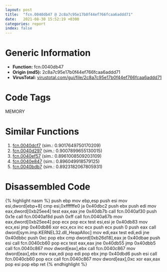 ```yaml
---
layout: post
title:  "fcn.0040db47 @ 2c8a7c95e17b0f44ef766fcaa6addd71"
date:   2021-08-30 15:52:19 +0300
categories: report
index: false
---
```


# Generic Information
- **Function:** fcn.0040db47
- **Origin (md5):** 2c8a7c95e17b0f44ef766fcaa6addd71
- **VirusTotal:** [virustotal.com/gui/file/2c8a7c95e17b0f44ef766fcaa6addd71][virustotal_ref]

# Code Tags
<span class="tag" id="MEMORY">MEMORY</span>


# Similar Functions

1. [fcn.0040dcf7][similar_1_ref] (sim.: 0.9017649750170209)
2. [fcn.0040d297][similar_2_ref] (sim.: 0.9007899655130015)
3. [fcn.0040ef57][similar_3_ref] (sim.: 0.8961008509203109)
4. [fcn.0040e847][similar_4_ref] (sim.: 0.896049918579125)
5. [fcn.0040bdb7][similar_5_ref] (sim.: 0.8923182067805931)


# Disassembled Code

{% highlight nasm %}
push ebp
mov ebp,esp
push esi
mov esi,dword[ebp+8]
cmp esi,0xffffffe0
ja 0x40dbc2
push ebx
push edi
mov eax,dword[0xb25ee4]
test eax,eax
jne 0x40db7b
call fcn.0040af30
push 0x1e
call fcn.0040af8d
push 0xff
call fcn.0040a67b
mov eax,dword[0xb25ee4]
pop ecx
pop ecx
test esi,esi
je 0x40db83
mov ecx,esi
jmp 0x40db86
xor ecx,ecx
inc ecx
push ecx
push 0
push eax
call dword[sym.imp.KERNEL32.dll_HeapAlloc]
mov edi,eax
test edi,edi
jne 0x40dbbc
push 0xc
pop ebx
cmp dword[0xb26d18],eax
je 0x40dbae
push esi
call fcn.0040cb60
pop ecx
test eax,eax
jne 0x40db55
jmp 0x40dbb5
call fcn.0040c867
mov dword[eax],ebx
call fcn.0040c867
mov dword[eax],ebx
mov eax,edi
pop edi
pop ebx
jmp 0x40dbd6
push esi
call fcn.0040cb60
pop ecx
call fcn.0040c867
mov dword[eax],0xc
xor eax,eax
pop esi
pop ebp
ret 
{% endhighlight %}


[similar_1_ref]: /report/fcn.0040dcf7@fec037c981b84fb9df87dac6521840c9
[similar_2_ref]: /report/fcn.0040d297@01be4434cc5f975da87a4b25d209e100
[similar_3_ref]: /report/fcn.0040ef57@4e7335a256154dbc07a5bd862e9622fe
[similar_4_ref]: /report/fcn.0040e847@dd7278b699f8b751b4e28f3abe51fa08
[similar_5_ref]: /report/fcn.0040bdb7@ed8dcc04880716413628e726708b2463
[virustotal_ref]: https://www.virustotal.com/gui/file/2c8a7c95e17b0f44ef766fcaa6addd71